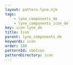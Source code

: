 ```yaml
---
layout: pattern-lyne.njk
tags: 
    - lyne_components_de
    - lyne_components_icon_de
key: icon-lyne_de
title: Icon
parent: lyne_components_de
keywords: icon
order: 180
patternId: sbbIcon
patternDirectory: icon
---
```

